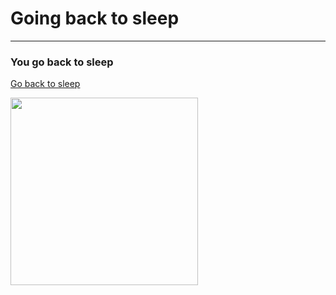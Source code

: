 # Going back to sleep
---

### You go back to sleep

[Go back to sleep](./readme.md)

<img src="https://github.com/fatjond0413/CYOA/assets/146867501/0e42c3ab-507e-42dd-a4dc-85529741283f" width="300">
